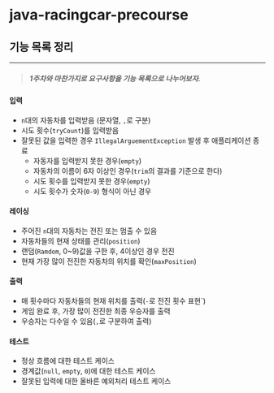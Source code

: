 # java-racingcar-precourse

## 기능 목록 정리

---
> ##### 1주차와 마찬가지로 요구사항을 기능 목록으로 나누어보자.

#### 입력
- `n`대의 자동차를 입력받음 (문자열, `,`로 구분)
- 시도 횟수(`tryCount`)를 입력받음
- 잘못된 값을 입력한 경우 `IllegalArguementException` 발생 후 애플리케이션 종료
    - 자동자를 입력받지 못한 경우(`empty`)
    - 자동차의 이름이 6자 이상인 경우(`trim`의 결과를 기준으로 한다)
    - 시도 횟수를 입력받지 못한 경우(`empty`)
    - 시도 횟수가 숫자(`0-9`) 형식이 아닌 경우

#### 레이싱
- 주어진 `n`대의 자동차는 전진 또는 멈출 수 있음
- 자동차들의 현재 상태를 관리(`position`)
- 랜덤(`Ramdom`, 0~9)값을 구한 후, 4이상인 경우 전진
- 현재 가장 많이 전진한 자동차의 위치를 확인(`maxPosition`)

#### 출력
- 매 횟수마다 자동차들의 현재 위치를 출력(`-`로 전진 횟수 표현`)
- 게임 완료 후, 가장 많이 전진한 최종 우승자를 출력
- 우승자는 다수일 수 있음(`,`로 구분하여 출력)

#### 테스트
- 정상 흐름에 대한 테스트 케이스
- 경계값(`null`, `empty`, `0`)에 대한 테스트 케이스
- 잘못된 입력에 대한 올바른 예외처리 테스트 케이스
